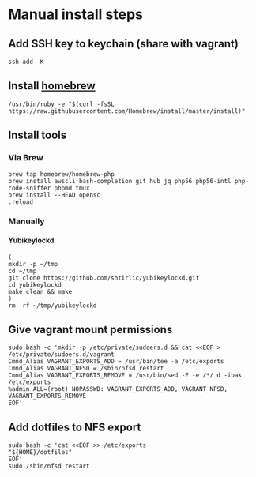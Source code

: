 # Manual install steps

## Add SSH key to keychain (share with vagrant)

```
ssh-add -K
```

## Install [homebrew]

```
/usr/bin/ruby -e "$(curl -fsSL https://raw.githubusercontent.com/Homebrew/install/master/install)"
```

## Install tools

### Via Brew

```
brew tap homebrew/homebrew-php
brew install awscli bash-completion git hub jq php56 php56-intl php-code-sniffer phpmd tmux 
brew install --HEAD opensc
.reload
```

### Manually

#### Yubikeylockd

```
(
mkdir -p ~/tmp
cd ~/tmp
git clone https://github.com/shtirlic/yubikeylockd.git
cd yubikeylockd
make clean && make
)
rm -rf ~/tmp/yubikeylockd
```

## Give vagrant mount permissions

```
sudo bash -c 'mkdir -p /etc/private/sudoers.d && cat <<EOF > /etc/private/sudoers.d/vagrant
Cmnd_Alias VAGRANT_EXPORTS_ADD = /usr/bin/tee -a /etc/exports
Cmnd_Alias VAGRANT_NFSD = /sbin/nfsd restart
Cmnd_Alias VAGRANT_EXPORTS_REMOVE = /usr/bin/sed -E -e /*/ d -ibak /etc/exports
%admin ALL=(root) NOPASSWD: VAGRANT_EXPORTS_ADD, VAGRANT_NFSD, VAGRANT_EXPORTS_REMOVE
EOF'
```

## Add dotfiles to NFS export

```
sudo bash -c 'cat <<EOF >> /etc/exports
"${HOME}/dotfiles"
EOF'
sudo /sbin/nfsd restart
```

[homebrew]: http://brew.sh

